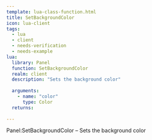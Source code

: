 ```yaml
---
template: lua-class-function.html
title: SetBackgroundColor
icon: lua-client
tags:
  - lua
  - client
  - needs-verification
  - needs-example
lua:
  library: Panel
  function: SetBackgroundColor
  realm: client
  description: "Sets the background color"
  
  arguments:
    - name: "color"
      type: Color
  returns:
    
---
```


<div class="lua__search__keywords">
Panel:SetBackgroundColor &#x2013; Sets the background color
</div>
